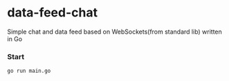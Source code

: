 # data-feed-chat

Simple chat and data feed based on WebSockets(from standard lib) written in Go

### Start

```bash
go run main.go
```
